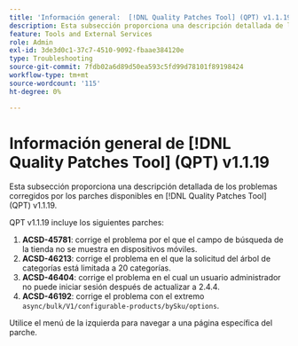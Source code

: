 ```yaml
---
title: 'Información general:  [!DNL Quality Patches Tool] (QPT) v1.1.19'
description: Esta subsección proporciona una descripción detallada de los problemas corregidos por los parches disponibles en  [!DNL Quality Patches Tool] (QPT) v1.1.19.
feature: Tools and External Services
role: Admin
exl-id: 3de3d0c1-37c7-4510-9092-fbaae384120e
type: Troubleshooting
source-git-commit: 7fdb02a6d89d50ea593c5fd99d78101f89198424
workflow-type: tm+mt
source-wordcount: '115'
ht-degree: 0%

---
```


# Información general de [!DNL Quality Patches Tool] (QPT) v1.1.19

Esta subsección proporciona una descripción detallada de los problemas corregidos por los parches disponibles en [!DNL Quality Patches Tool] (QPT) v1.1.19.

QPT v1.1.19 incluye los siguientes parches:

1. **ACSD-45781**: corrige el problema por el que el campo de búsqueda de la tienda no se muestra en dispositivos móviles.
1. **ACSD-46213**: corrige el problema en el que la solicitud del árbol de categorías está limitada a 20 categorías.
1. **ACSD-46404**: corrige el problema en el cual un usuario administrador no puede iniciar sesión después de actualizar a 2.4.4.
1. **ACSD-46192**: corrige el problema con el extremo `async/bulk/V1/configurable-products/bySku/options`.

Utilice el menú de la izquierda para navegar a una página específica del parche.
